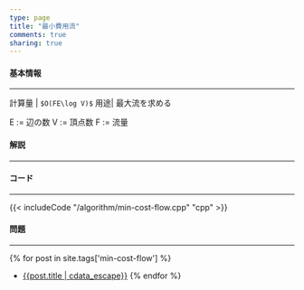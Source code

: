 ```yaml
---
type: page
title: "最小費用流"
comments: true
sharing: true
---
```


#### 基本情報
  
***

計算量 | `$O(FE\log V)$`
用途| 最大流を求める
  
E := 辺の数
V := 頂点数
F := 流量

#### 解説

***

#### コード

***

{{< includeCode "/algorithm/min-cost-flow.cpp" "cpp" >}}


#### 問題

***  

{% for post in site.tags['min-cost-flow'] %}
* [{{post.title | cdata_escape}}]({{post.url}})
{% endfor %}
